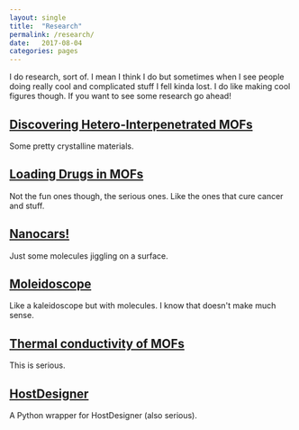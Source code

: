 ```yaml
---
layout: single
title:  "Research"
permalink: /research/
date:   2017-08-04
categories: pages
---
```

I do research, sort of. I mean I think I do but sometimes when I see people doing really cool
and complicated stuff I fell kinda lost. I do like making cool figures though.
If you want to see some research go ahead!

## [Discovering Hetero-Interpenetrated MOFs](https://github.com/kbsezginel/IPMOF)
Some pretty crystalline materials.

## [Loading Drugs in MOFs](https://kbsezginel.github.io/biomof)
Not the fun ones though, the serious ones. Like the ones that cure cancer and stuff.

## [Nanocars!](https://kbsezginel.github.io/Nanocar)
Just some molecules jiggling on a surface.

## [Moleidoscope](https://github.com/kbsezginel/Moleidoscope)
Like a kaleidoscope but with molecules. I know that doesn't make much sense.

## [Thermal conductivity of MOFs](https://kbsezginel.github.io/tee_mof)
This is serious.

## [HostDesigner](https://github.com/kbsezginel/HostDesigner)
A Python wrapper for HostDesigner (also serious).
